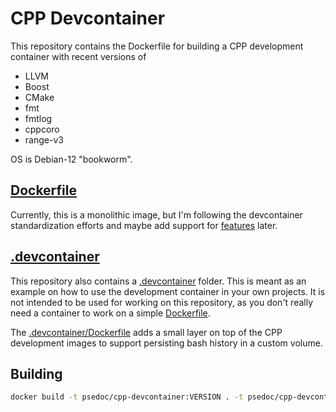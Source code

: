 # CPP Devcontainer

This repository contains the Dockerfile for building a CPP development container with recent versions of

* LLVM
* Boost
* CMake
* fmt
* fmtlog
* cppcoro
* range-v3

OS is Debian-12 "bookworm".

## [Dockerfile](Dockerfile)

Currently, this is a monolithic image, but I'm following the devcontainer standardization efforts and maybe add support for [features](https://code.visualstudio.com/blogs/2022/09/15/dev-container-features) later.

## [.devcontainer](.devcontainer)

This repository also contains a [.devcontainer](.devcontainer) folder. This is meant as an example on how to use the development container in your own projects. It is not intended to be used for working on this repository, as you don't really need a container to work on a simple [Dockerfile](Dockerfile).

The [.devcontainer/Dockerfile](.devcontainer/Dockerfile) adds a small layer on top of the CPP development images to support persisting bash history in a custom volume.

## Building

```bash
docker build -t psedoc/cpp-devcontainer:VERSION . -t psedoc/cpp-devcontainer:latest -t psedoc/cpp-devcontainer:bookworm
```

